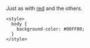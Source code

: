 Just as with [red]() and the others.

```
<style>
  body {
    background-color: #00FF00;
  }
</style>
```